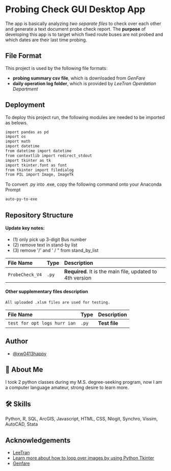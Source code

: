 
# Probing Check GUI Desktop App

The app is basically analyzing *two separate files* to check over each other and generate a text document probe check report. 
The **purpose** of developing this app is to target which fixed route buses are not probed and which dates are their last time probing.



## File Format

This project is used by the following file formats:

- **probing summary csv file**, which is downloaded from *GenFare*
- **daily operation log folder**, which is provided by *LeeTran Operdation Department*


## Deployment

To deploy this project run, the following modules are needed to be imported as belows.

```bash
import pandas as pd
import os
import math
import datetime
from datetime import datetime
from contextlib import redirect_stdout
import tkinter as tk
import tkinter.font as font
from tkinter import filedialog
from PIL import Image, ImageTk
```

To convert .py into .exe, copy the following command onto your Anaconda Prompt
```bash
auto-py-to-exe
```



## Repository Structure

#### Update key notes:


- (1) only pick up 3-digit Bus number
- (2) remove text in stand-by list 
- (3) remove '/' and ' / " from stand_by_list


| File Name | Type     | Description                |
| :-------- | :------- | :------------------------- |
| `ProbeCheck_V4` | `.py` | **Required**. It is the main file, updated to 4th version |

#### Other supplementary files description

```http
All uploaded .xlsm files are used for testing.
```

| File Name | Type     | Description                       |
| :-------- | :------- | :-------------------------------- |
| `test for opt logs hurr ian`      | `.py` | **Test file** |




## Author

- [@xw0413happy](https://github.com/xw0413happy)


## 🚀 About Me
I took 2 python classes during my M.S. degree-seeking program, now I am a computer language amateur, strong desire to learn more.


## 🛠 Skills
Python, R, SQL, ArcGIS, Javascript, HTML, CSS, Nlogit, Synchro, Vissim, AutoCAD, Stata


## Acknowledgements

 - [LeeTran](https://www.leegov.com/leetran/how-to-ride/maps-schedules)
 - [Learn more about how to loop over images by using Python Tkinter](https://www.youtube.com/watch?v=NoTM8JciWaQ&t=565s)
 - [Genfare](https://www.genfare.com/products/)

